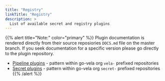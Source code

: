 ```yaml
---
title: "Registry"
linkTitle: "Registry"
description: >
  List of available secret and registry plugins
---
```


{{% alert title="Note:" color="primary" %}}
Plugin documentation is rendered directly from their source reposiories `DOCS.md` file on the master branch. If you seek documentation for a specific version please go directly to the plugin repository.

* [Pipeline plugins](https://github.com/go-vela?q=plugin&type=&language=) - pattern within go-vela org `vela-` prefixed repositories
* [Secret plugins](https://github.com/go-vela?q=secret&type=&language=) - pattern within go-vela org `secret-` prefixed repositories
{{% /alert %}}
